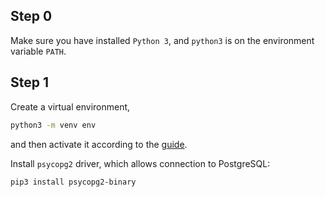 ## Step 0
Make sure you have installed `Python 3`, and `python3` is on the environment variable `PATH`.

## Step 1
Create a virtual environment,

```sh
python3 -m venv env
```

and then activate it according to the [guide](https://docs.python.org/3/library/venv.html).

Install `psycopg2` driver, which allows connection to PostgreSQL:

```sh
pip3 install psycopg2-binary 
```